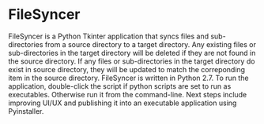 # FileSyncer
FileSyncer is a Python Tkinter application that syncs files and sub-directories from a source directory to a target directory. Any existing files or sub-directories in the target directory will be deleted if they are not found in the source directory. If any files or sub-directories in the target directory do exist in source directory, they will be updated to match the correponding item in the source directory. FileSyncer is written in Python 2.7. To run the application, double-click the script if python scripts are set to run as executables. Otherwise run it from the command-line. Next steps include improving UI/UX and publishing it into an executable application using Pyinstaller.
